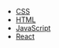 
- [CSS](/frontend-base/css)
- [HTML](/frontend-base/html)
- [JavaScript](/frontend-base/javascript)
- [React](/frontend-base/react)

